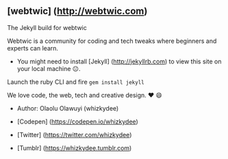 ## [webtwic] (http://webtwic.com)

The Jekyll build for webtwic

Webtwic is a community for coding and tech tweaks where beginners and experts can learn.

+ You might need to install [Jekyll] (http://jekyllrb.com) to view this site on your local machine :neutral_face:.

Launch the ruby CLI and fire `gem install jekyll`

We love code, the web, tech and creative design. :heart: :smile:

+ Author: Olaolu Olawuyi (whizkydee)

+ [Codepen] (https://codepen.io/whizkydee)

+ [Twitter] (https://twitter.com/whizkydee)

+ [Tumblr] (https://whizkydee.tumblr.com) 

